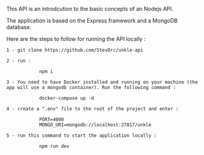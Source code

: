 This API is an introdcution to the basic concepts of an Nodejs API.

The application is based on the Express framework and a MongoDB database.

Here are the steps to follow for running the API locally :

    1 - git clone https://github.com/StevOrc/unkle-api

    2 - run :

                npm i

    3 - You need to have Docker installed and running on your machine (the app will use a mongodb container). Run the following command :

                docker-compose up -d

    4 - create a ".env" file to the root of the project and enter :

                PORT=4000
                MONGO_URI=mongodb://localhost:27017/unkle

    5 - run this command to start the application locally :

                npm run dev
